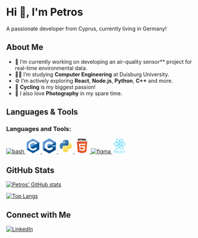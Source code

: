 # Hi 👋, I'm Petros
A passionate developer from Cyprus, currently living in Germany!


## About Me
- 🌱 I’m currently working on developing an air-quality sensor** project for real-time environmental data.
- 👨‍💻 I’m studying **Computer Engineering** at Duisburg University.
- ⚙️ I’m actively exploring **React**, **Node.js**, **Python**, **C++** and more.
- 🚴 **Cycling** is my biggest passion!
- 📸 I also love **Photography** in my spare time.

## Languages & Tools
<h3 align="left">Languages and Tools:</h3>
<p <p align="left">
  <a href="https://www.gnu.org/software/bash/" target="_blank" rel="noreferrer">
    <img src="https://www.vectorlogo.zone/logos/gnu_bash/gnu_bash-icon.svg" alt="bash" width="40" height="40"/>
  </a>
  <a href="https://www.cprogramming.com/" target="_blank" rel="noreferrer">
    <img src="https://raw.githubusercontent.com/devicons/devicon/master/icons/c/c-original.svg" alt="c" width="40" height="40"/>
  </a>
  <a href="https://www.w3schools.com/cpp/" target="_blank" rel="noreferrer">
    <img src="https://raw.githubusercontent.com/devicons/devicon/master/icons/cplusplus/cplusplus-original.svg" alt="cplusplus" width="40" height="40"/>
  </a>
  <a href="https://www.python.org" target="_blank" rel="noreferrer">
    <img src="https://raw.githubusercontent.com/devicons/devicon/master/icons/python/python-original.svg" alt="python" width="40" height="40"/>
  </a>
  <a href="https://www.w3.org/html/" target="_blank" rel="noreferrer">
    <img src="https://raw.githubusercontent.com/devicons/devicon/master/icons/html5/html5-original-wordmark.svg" alt="html5" width="40" height="40"/>
  </a>
  <a href="https://www.figma.com/" target="_blank" rel="noreferrer">
    <img src="https://www.vectorlogo.zone/logos/figma/figma-icon.svg" alt="figma" width="40" height="40"/>
  </a>
  <a href="https://reactjs.org/" target="_blank" rel="noreferrer">
    <img src="https://raw.githubusercontent.com/devicons/devicon/master/icons/react/react-original-wordmark.svg" alt="react" width="40" height="40"/>
  </a>
</p> </p>

## GitHub Stats
<!-- Example GitHub Stats Card (you can adjust the username) -->
[![Petros' GitHub stats](https://github-readme-stats.vercel.app/api?username=YourUsername&show_icons=true&theme=radical)](https://github.com/anuraghazra/github-readme-stats)

<!-- Example Top Languages Card (you can adjust the username) -->
[![Top Langs](https://github-readme-stats.vercel.app/api/top-langs/?username=YourUsername&layout=compact&theme=radical)](https://github.com/anuraghazra/github-readme-stats)

## Connect with Me
[![LinkedIn]([https://img.shields.io/badge/-LinkedIn-0077B5?style=flat-square&logo=linkedin)](https://www.linkedin.com/](https://www.linkedin.com/in/petros-xenofontos))
